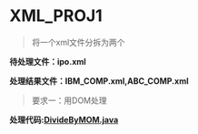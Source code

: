 # XML_PROJ1
>将一个xml文件分拆为两个

**待处理文件：ipo.xml**

**处理结果文件：IBM_COMP.xml,ABC_COMP.xml**

>要求一：用DOM处理

**处理代码:[DivideByMOM.java](https://github.com/EchoZhu/XML_PROJ1/blob/master/DivideByDOM.java)**


